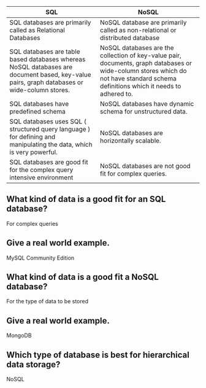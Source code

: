 | SQL      | NoSQL |
| ----------- | ----------- |
|SQL databases are primarily called as Relational Databases | NoSQL database are primarily called as non-relational or distributed database      |
| SQL databases are table based databases whereas NoSQL databases are document based, key-value pairs, graph databases or wide-column stores. | NoSQL databases are the collection of key-value pair, documents, graph databases or wide-column stores which do not have standard schema definitions which it needs to adhered to. |
| SQL databases have predefined schema  | NoSQL databases have dynamic schema for unstructured data.  |
| SQL databases uses SQL ( structured query language ) for defining and manipulating the data, which is very powerful. | NoSQL databases are horizontally scalable. |
| SQL databases are good fit for the complex query intensive environment  | NoSQL databases are not good fit for complex queries. |

## What kind of data is a good fit for an SQL database?
For complex queries

## Give a real world example.
MySQL Community Edition

## What kind of data is a good fit a NoSQL database?
For the type of data to be stored

## Give a real world example.
MongoDB

## Which type of database is best for hierarchical data storage?
NoSQL


